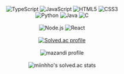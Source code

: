 <div align="center">

![TypeScript](https://img.shields.io/badge/TypeScript-3178C6?style=for-the-badge&logo=TypeScript&logoColor=white)
![JavaScript](https://img.shields.io/badge/JavaScript-F7DF1E?style=for-the-badge&logo=JavaScript&logoColor=white)
![HTML5](https://img.shields.io/badge/HTML5-E34F26?style=for-the-badge&logo=HTML5&logoColor=white)
![CSS3](https://img.shields.io/badge/CSS3-1572B6?style=for-the-badge&logo=CSS3&logoColor=white)</br>
![Python](https://img.shields.io/badge/python-3776AB?style=for-the-badge&logo=python&logoColor=white)
![Java](https://img.shields.io/badge/Java-ED8B00?style=for-the-badge&logo=openjdk&logoColor=white)
![C](https://img.shields.io/badge/C-00599C?style=for-the-badge&logo=c&logoColor=white)</br>
<br>
![Node.js](https://img.shields.io/badge/Node.js-5FA04E?style=for-the-badge&logo=Node.js&logoColor=white)
![React](https://img.shields.io/badge/React-61DAFB?style=for-the-badge&logo=React&logoColor=white)</br>
<br>
[![Solved.ac profile](http://mazassumnida.wtf/api/v2/generate_badge?boj=miinhho)](https://solved.ac/miinhho)</br>
<br>
![mazandi profile](http://mazandi.herokuapp.com/api?handle=miinhho&theme=warm)</br>
<br>
![miinhho's solved.ac stats](https://github-readme-solvedac.hyp3rflow.vercel.app/api/?handle=miinhho)</br>
<br>

</div>
